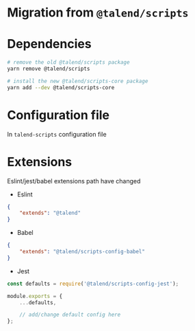 # Migration from `@talend/scripts`

# Dependencies

```bash
# remove the old @talend/scripts package
yarn remove @talend/scripts

# install the new @talend/scripts-core package
yarn add --dev @talend/scripts-core
```

# Configuration file

In `talend-scripts` configuration file

# Extensions

Eslint/jest/babel extensions path have changed

- Eslint

```json
{
	"extends": "@talend"
}
```

- Babel

```json
{
	"extends": "@talend/scripts-config-babel"
}
```

- Jest

```javascript
const defaults = require('@talend/scripts-config-jest');

module.exports = {
	...defaults,

	// add/change default config here
};
```

